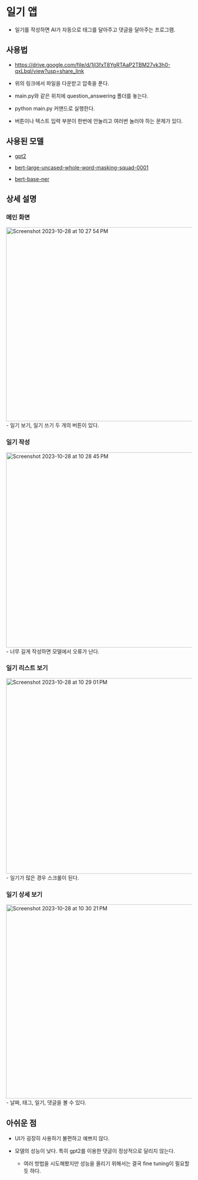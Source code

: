 # 일기 앱

- 일기를 작성하면 AI가 자동으로 태그를 달아주고 댓글을 달아주는 프로그램.

## 사용법

- https://drive.google.com/file/d/1jI3fxT8YgRTAaP2TBM27vk3h0-qxLbql/view?usp=share_link

- 위의 링크에서 파일을 다운받고 압축을 푼다.

- main.py와 같은 위치에 question_answering 폴더를 놓는다.

- python main.py 커맨드로 실행한다.

- 버튼이나 텍스트 입력 부분이 한번에 안눌리고 여러번 눌러야 하는 문제가 있다.

## 사용된 모델

- [gpt2](https://github.com/openvinotoolkit/open_model_zoo/tree/master/models/public/gpt-2)

- [bert-large-uncased-whole-word-masking-squad-0001](https://github.com/openvinotoolkit/open_model_zoo/tree/master/models/intel/bert-large-uncased-whole-word-masking-squad-0001)

- [bert-base-ner](https://github.com/openvinotoolkit/open_model_zoo/tree/master/models/public/bert-base-ner)

## 상세 설명



### 메인 화면
<img width="525" alt="Screenshot 2023-10-28 at 10 27 54 PM" src="https://github.com/sbpark0611/diary/assets/101174826/d2167a7f-fbbe-4727-bf7c-d5d5eb831d3b">
- 일기 보기, 일기 쓰기 두 개의 버튼이 있다.

### 일기 작성
<img width="528" alt="Screenshot 2023-10-28 at 10 28 45 PM" src="https://github.com/sbpark0611/diary/assets/101174826/8c70a7aa-b91e-4f20-9de8-22be242153ce">
- 너무 길게 작성하면 모델에서 오류가 난다.

### 일기 리스트 보기
<img width="529" alt="Screenshot 2023-10-28 at 10 29 01 PM" src="https://github.com/sbpark0611/diary/assets/101174826/3ca20e3c-10f0-46bc-9adb-8c39db81a505">
- 일기가 많은 경우 스크롤이 된다.

### 일기 상세 보기
<img width="525" alt="Screenshot 2023-10-28 at 10 30 21 PM" src="https://github.com/sbpark0611/diary/assets/101174826/ce72ca1d-9cfd-4ae7-a81f-8a66083827d4">
- 날짜, 태그, 일기, 댓글을 볼 수 있다.

## 아쉬운 점

- UI가 굉장히 사용하기 불편하고 예쁘지 않다.

- 모델의 성능이 낮다. 특히 gpt2를 이용한 댓글이 정상적으로 달리지 않는다. 
    - 여러 방법을 시도해봤지만 성능을 올리기 위해서는 결국 fine tuning이 필요할 듯 하다.